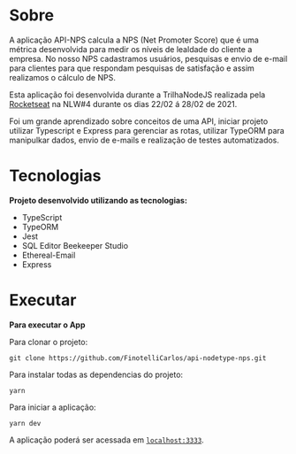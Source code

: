 <h1>Sobre</h1>
<p align="left">
  A aplicação API-NPS calcula a NPS (Net Promoter Score) que é uma métrica desenvolvida para medir os níveis de lealdade do cliente a empresa.
  No nosso NPS cadastramos usuários, pesquisas e envio de e-mail para clientes para que respondam pesquisas de satisfação e assim realizamos o cálculo de NPS.
</p>
<p align="left">
  Esta aplicação foi desenvolvida durante a TrilhaNodeJS realizada pela <a href="https://app.rocketseat.com.br/us/rocketseat">Rocketseat</a>
  na NLW#4 durante os dias 22/02 á 28/02 de 2021.
  </p>
<p align="left">
  Foi um grande aprendizado sobre conceitos de uma API, iniciar projeto utilizar Typescript e Express para gerenciar as rotas,
  utilizar TypeORM para manipulkar dados, envio de e-mails e realização de testes automatizados.
</p>


<h1>Tecnologias</h1>
<strong>Projeto desenvolvido utilizando as tecnologias:</strong>

<br>

- TypeScript
- TypeORM
- Jest
- SQL Editor Beekeeper Studio
- Ethereal-Email
- Express

<h1>Executar</h1>
<strong>Para executar o App</strong>

Para clonar o projeto:
```git
git clone https://github.com/FinotelliCarlos/api-nodetype-nps.git
```
Para instalar todas as dependencias do projeto:
```git
yarn
```
Para iniciar a aplicação:
```git
yarn dev
```

A aplicação poderá ser acessada em [`localhost:3333`](http://localhost:3333).
